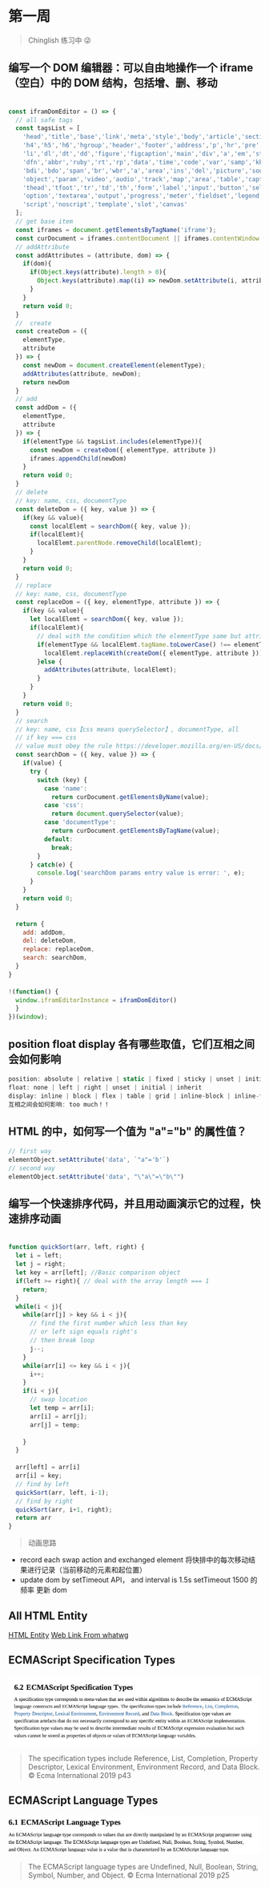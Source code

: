 # 第一周
> Chinglish 练习中 😜

## 编写一个 DOM 编辑器：可以自由地操作一个 iframe（空白）中的 DOM 结构，包括增、删、移动

```javascript

const iframDomEditor = () => {
  // all safe tags
  const tagsList = [
    'head','title','base','link','meta','style','body','article','section','nav','aside','h1','h2','h3',
    'h4','h5','h6','hgroup','header','footer','address','p','hr','pre','blockquote','ol','ul','menu',
    'li','dl','dt','dd','figure','figcaption','main','div','a','em','strong','small','s','cite','q',
    'dfn','abbr','ruby','rt','rp','data','time','code','var','samp','kbd','sub','sup','i','b','u','mark',
    'bdi','bdo','span','br','wbr','a','area','ins','del','picture','source','img','iframe','embed',
    'object','param','video','audio','track','map','area','table','caption','colgroup','col','tbody',
    'thead','tfoot','tr','td','th','form','label','input','button','select','datalist','optgroup',
    'option','textarea','output','progress','meter','fieldset','legend','details','summary','dialog',
    'script','noscript','template','slot','canvas'
  ];
  // get base item
  const iframes = document.getElementsByTagName('iframe');
  const curDocument = iframes.contentDocument || iframes.contentWindow.document;
  // addAttribute
  const addAttributes = (attribute, dom) => {
    if(dom){
      if(Object.keys(attribute).length > 0){
        Object.keys(attribute).map((i) => newDom.setAttribute(i, attribute[i]))
      }
    }
    return void 0;
  }
  //  create
  const createDom = ({
    elementType,
    attribute
  }) => {
    const newDom = document.createElement(elementType);
    addAttributes(attribute, newDom);
    return newDom
  }
  // add
  const addDom = ({
    elementType,
    attribute
  }) => {
    if(elementType && tagsList.includes(elementType)){
      const newDom = createDom({ elementType, attribute })
      iframes.appendChild(newDom)
    }
    return void 0;
  }
  // delete
  // key: name, css, documentType
  const deleteDom = ({ key, value }) => {
    if(key && value){
      const localElemt = searchDom({ key, value });
      if(localElemt){
        localElemt.parentNode.removeChild(localElemt);
      }
    }
    return void 0;
  }
  // replace
  // key: name, css, documentType
  const replaceDom = ({ key, elementType, attribute }) => {
    if(key && value){
      let localElemt = searchDom({ key, value });
      if(localElemt){
        // deal with the condition which the elementType same but attributes different
        if(elementType && localElemt.tagName.toLowerCase() !== elementType.toLowerCase()){
          localElemt.replaceWith(createDom({ elementType, attribute }));
        }else {
          addAttributes(attribute, localElemt);
        }
      }
    }
    return void 0;
  }
  // search
  // key: name, css【css means querySelector】, documentType, all
  // if key === css
  // value must obey the rule https://developer.mozilla.org/en-US/docs/Web/API/ParentNode/querySelector#Escaping_special_characters
  const searchDom = ({ key, value }) => {
    if(value) {
      try {
        switch (key) {
          case 'name':
            return curDocument.getElementsByName(value);
          case 'css':
            return document.querySelector(value);
          case 'documentType':
            return curDocument.getElementsByTagName(value);
          default:
            break;
        }
      } catch(e) {
        console.log('searchDom params entry value is error: ', e);
      }
    }
    return void 0;
  }

  return {
    add: addDom,
    del: deleteDom,
    replace: replaceDom,
    search: searchDom,
  }
}

!(function() {
  window.iframEditorInstance = iframDomEditor()
  }
})(window);

```

## position float display 各有哪些取值，它们互相之间会如何影响

```javascript
position: absolute | relative | static | fixed | sticky | unset | initial | inherit
float: none | left | right | unset | initial | inherit
display: inline | block | flex | table | grid | inline-block | inline-flex ...
互相之间会如何影响: too much！！
```

## HTML 的中，如何写一个值为 "a"="b" 的属性值？
```javascript
// first way
elementObject.setAttribute('data', `"a"='b'`)
// second way
elementObject.setAttribute('data', "\"a\"=\"b\"")
```

## 编写一个快速排序代码，并且用动画演示它的过程，快速排序动画

```javascript

function quickSort(arr, left, right) {
  let i = left;
  let j = right;
  let key = arr[left]; //Basic comparison object
  if(left >= right){ // deal with the array length === 1
    return;
  }
  while(i < j){
    while(arr[j] > key && i < j){
      // find the first number which less than key
      // or left sign equals right's
      // then break loop
      j--;
    }
    while(arr[i] <= key && i < j){
      i++;
    }
    if(i < j){
      // swap location
      let temp = arr[i];
      arr[i] = arr[j];
      arr[j] = temp;

    }
  }

  arr[left] = arr[i]
  arr[i] = key;
  // find by left
  quickSort(arr, left, i-1);
  // find by right
  quickSort(arr, i+1, right);
  return arr
}

```

> 动画思路

* record each swap action and exchanged element
将快排中的每次移动结果进行记录（当前移动的元素和起位置）
* update dom by setTimeout API， and interval is 1.5s
setTimeout 1500 的频率 更新 dom

## All HTML Entity
[HTML Entity](./Entity.txt)
[Web Link From whatwg](https://html.spec.whatwg.org/multipage/named-characters.html#named-character-references)

## ECMAScript Specification Types
![Specification Types](./Specification-Types.png)
> The specification types include Reference, List, Completion, Property Descriptor, Lexical Environment, Environment Record, and Data Block.
© Ecma International 2019  p43

## ECMAScript Language Types
![Language Types](./Language-Types.png)
> The ECMAScript language types are Undefined, Null, Boolean, String, Symbol, Number, and Object.
© Ecma International 2019 p25
